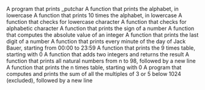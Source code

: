 A program that prints _putchar
A function that prints the alphabet, in lowercase
A function that prints 10 times the alphabet, in lowercase
A function that checks for lowercase character
A function that checks for alphabetic character
A function that prints the sign of a number
A function that computes the absolute value of an integer
A function that prints the last digit of a number
A function that prints every minute of the day of Jack Bauer, starting from 00:00 to 23:59
A function that prints the 9 times table, starting with 0
A function that adds two integers and returns the result
A function that prints all natural numbers from n to 98, followed by a new line
A function that prints the n times table, starting with 0
A  program that computes and prints the sum of all the multiples of 3 or 5 below 1024 (excluded), followed by a new line

